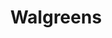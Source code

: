---
title: "Walgreens"
url: /lansing/walgreens-south-martin-luther-king-jr-boulevard/
shop: chemist
---